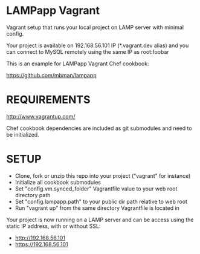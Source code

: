 LAMPapp Vagrant
===============

Vagrant setup that runs your local project on LAMP server with minimal config.

Your project is available on 192.168.56.101 IP (*.vagrant.dev alias)
and you can connect to MySQL remotely using the same IP as root:foobar


This is an example for LAMPapp Vagrant Chef cookbook:

  https://github.com/mbman/lampapp

REQUIREMENTS
============

  http://www.vagrantup.com/

Chef cookbook dependencies are included as git submodules and need to be initialized.

SETUP
=====

  - Clone, fork or unzip this repo into your project ("vagrant" for instance)
  - Initialize all cookbook submodules
  - Set "config.vm.synced_folder" Vagrantfile value to your web root directory path
  - Set "config.lampapp.path" to your public dir path relative to web root
  - Run "vagrant up" from the same directory Vagrantfile is located in

Your project is now running on a LAMP server and can be access using
the static IP address, with or without SSL:
    
  - http://192.168.56.101 
  - https://192.168.56.101 